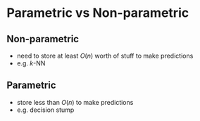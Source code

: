 # Parametric vs Non-parametric
## Non-parametric
- need to store at least $O(n)$ worth of stuff to make predictions
- e.g. $k$-NN
## Parametric
- store less than $O(n)$ to make predictions
- e.g. decision stump